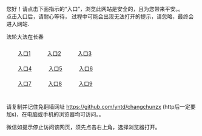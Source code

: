 您好！请点击下面指示的“入口”，浏览此网站是安全的，且为您带来平安。。 <br/>
点击入口后，请耐心等待， 过程中可能会出现无法打开的提示，请忽略，最终会进入网站. </br>

法轮大法在长春<br/>
<div style="padding:10px"><a style="margin:20px" target="_blank" href="https://doncgz0po1f5f.cloudfront.net/2Qpsp?tqkluz" id="ccLink1" rel="nofollow">入口1</a> <a target="_blank" style="margin:20px" href="https://dfjkqf33i8qc6.cloudfront.net/2Qpsp?ryhkq" id="ccLink2" rel="nofollow">入口2</a> <a style="margin:20px" target="_blank" href="https://devlfnkls7pj4.cloudfront.net/2Qpsp?frtwrzyb" id="ccLink3" rel="nofollow">入口3</a></div>

<div style="padding:10px" ><a style="margin:20px" target="_blank" href="https://doncgz0po1f5f.cloudfront.net/2Qpsp?tqkluz" id="ccLink4" rel="nofollow">入口4</a> <a style="margin:20px" href="https://dfjkqf33i8qc6.cloudfront.net/2Qpsp?ryhkq" target="_blank" id="ccLink5" rel="nofollow">入口5</a> <a style="margin:20px" href="https://devlfnkls7pj4.cloudfront.net/2Qpsp?frtwrzyb" target="_blank" id="ccLink6" rel="nofollow">入口6</a></div>

<div style="padding:10px"><a style="margin:20px" target="_blank" href="https://doncgz0po1f5f.cloudfront.net/2Qpsp?tqkluz" id="ccLink7" rel="nofollow">入口7</a> <a style="margin:20px" href="https://dfjkqf33i8qc6.cloudfront.net/2Qpsp?ryhkq" target="_blank" id="ccLink8" rel="nofollow">入口8</a> <a style="margin:20px" target="_blank" href="https://devlfnkls7pj4.cloudfront.net/2Qpsp?frtwrzyb" id="ccLink9" rel="nofollow">入口9</a></div>

<br/>



请复制并记住免翻墙网址 https://github.com/yntd/changchunzx (http后一定要加s)，在电脑或手机的浏览器均可访问。。<br/>

微信如提示停止访问该网页，须先点击右上角，选择浏览器打开。
